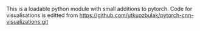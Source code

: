 This is a loadable python module with small additions to pytorch. Code for visualisations is editted from https://github.com/utkuozbulak/pytorch-cnn-visualizations.git

